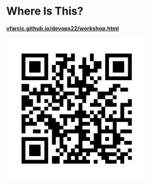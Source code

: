 # Where Is This?

#### [vfarcic.github.io/devops22/workshop.html](http://vfarcic.github.io/devops22/workshop.html)

![QR](img/address-qr.jpg)